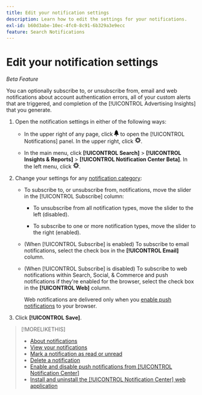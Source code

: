 ```yaml
---
title: Edit your notification settings
description: Learn how to edit the settings for your notifications.
exl-id: b60d3abe-10ec-4fc0-8c91-6b329a3e9ecc
feature: Search Notifications
---
```

# Edit your notification settings

*Beta Feature*

You can optionally subscribe to, or unsubscribe from, email and web notifications about account authentication errors, all of your custom alerts that are triggered, and completion of the [!UICONTROL Advertising Insights] that you generate.

1. Open the notification settings in either of the following ways:
   
   * In the upper right of any page, click ![Notifications](/help/search-social-commerce/assets/notifications-panel.png "Notifications") to open the [!UICONTROL Notifications] panel. In the upper right, click ![Settings](/help/search-social-commerce/assets/settings-nc.png "Settings").
   
   * In the main menu, click **[!UICONTROL Search]** > **[!UICONTROL Insights & Reports]** > **[!UICONTROL Notification Center Beta]**. In the left menu, click ![Settings](/help/search-social-commerce/assets/settings-nc.png "Settings").

1. Change your settings for any [notification category](notification-about.md):
    
    * To subscribe to, or unsubscribe from, notifications, move the slider in the [!UICONTROL Subscribe] column:
      
      * To unsubscribe from all notification types, move the slider to the left (disabled).
      
      * To subscribe to one or more notification types, move the slider to the right (enabled).
    
    * (When [!UICONTROL Subscribe] is enabled) To subscribe to email notifications, select the check box in the **[!UICONTROL Email]** column.
    
    * (When [!UICONTROL Subscribe] is disabled) To subscribe to web notifications within Search, Social, & Commerce and push notifications if they're enabled for the browser, select the check box in the **[!UICONTROL Web]** column.
    
      Web notifications are delivered only when you [enable push notifications](notifications-push-enable-disable.md) to your browser.

1. Click **[!UICONTROL Save]**.

>[!MORELIKETHIS]
>
>* [About notifications](/help/search-social-commerce/notifications/notification-about.md)
>* [View your notifications](notification-view.md)
>* [Mark a notification as read or unread](notification-mark-read-unread.md)
>* [Delete a notification](notification-delete.md)
>* [Enable and disable push notifications from [!UICONTROL Notification Center]](notifications-push-enable-disable.md)
>* [Install and uninstall the [!UICONTROL Notification Center] web application](notification-app-install-uninstall.md)
